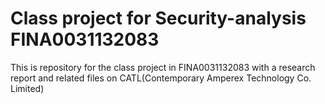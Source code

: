 # Class project for Security-analysis FINA0031132083
This is repository for the class project in FINA0031132083 with a research report and related files on CATL(Contemporary Amperex Technology Co. Limited)

